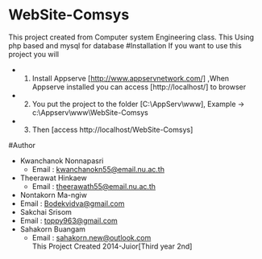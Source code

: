 # WebSite-Comsys
This project created from Computer system Engineering class. This Using php based and mysql for database 
#Installation
If you want to use this project you will<br/>
  - 1. Install Appserve [http://www.appservnetwork.com/] ,When Appserve installed you can access [http://localhost/] to browser<br/>
  - 2. You put the project to the folder [C:\AppServ\www], Example -> c:\Appserv\www\WebSite-Comsys<br/>
  - 3. Then [access http://localhost/WebSite-Comsys]<br/>

#Author
  - Kwanchanok Nonnapasri
    - Email : kwanchanokn55@email.nu.ac.th
  - Theerawat Hinkaew
    - Email : theerawath55@email.nu.ac.th
  - Nontakorn Ma-ngiw
   - Email : Bodekvidva@gmail.com
  - Sakchai Srisom
   - Email : toppy963@gmail.com
  - Sahakorn Buangam
    - Email : sahakorn.new@outlook.com<br/>
This Project Created 2014-Juior[Third year 2nd]
